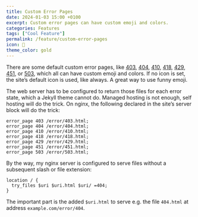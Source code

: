 ```yaml
---
title: Custom Error Pages
date: 2024-01-03 15:00 +0100
excerpt: Custom error pages can have custom emoji and colors.
categories: Features
tags: ["Cool Feature"]
permalink: /feature/custom-error-pages
icon: 🎏
theme_color: gold
---
```

There are some default custom error pages, like [403](/error/403), [404](/error/404), [410](/error/410), [418](/error/418), [429](/error/429), [451](/error/451), or [503](/error/503), which all can have custom emoji and colors. If no icon is set, the site’s default icon is used, like always. A great way to use funny emoji.

The web server has to be configured to return those files for each error state, which a Jekyll theme cannot do. Managed hosting is not enough, self hosting will do the trick. On nginx, the following declared in the site’s server block will do the trick:

```nginx
error_page 403 /error/403.html;
error_page 404 /error/404.html;
error_page 410 /error/410.html;
error_page 418 /error/418.html;
error_page 429 /error/429.html;
error_page 451 /error/451.html;
error_page 503 /error/503.html;
```

By the way, my nginx server is configured to serve files without a subsequent slash or file extension:

```nginx
location / {
  try_files $uri $uri.html $uri/ =404;
}
```

The important part is the added `$uri.html` to serve e.g. the file `404.html` at address `example.com/error/404`.
